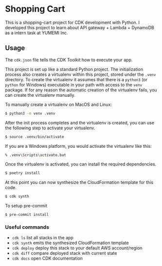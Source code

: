 
# Shopping Cart

This is a shopping-cart project for CDK development with Python.
I developed this project to learn about API gateway + Lambda + DynamoDB as a intern task at YUMEMI Inc.

## Usage
The `cdk.json` file tells the CDK Toolkit how to execute your app.

This project is set up like a standard Python project.  The initialization
process also creates a virtualenv within this project, stored under the `.venv`
directory.  To create the virtualenv it assumes that there is a `python3`
(or `python` for Windows) executable in your path with access to the `venv`
package. If for any reason the automatic creation of the virtualenv fails,
you can create the virtualenv manually.

To manually create a virtualenv on MacOS and Linux:

```sh
$ python3 -m venv .venv
```

After the init process completes and the virtualenv is created, you can use the following
step to activate your virtualenv.

```sh
$ source .venv/bin/activate
```

If you are a Windows platform, you would activate the virtualenv like this:

```sh
% .venv\Scripts\activate.bat
```

Once the virtualenv is activated, you can install the required dependencies.

```sh
$ poetry install
```

At this point you can now synthesize the CloudFormation template for this code.

```sh
$ cdk synth
```

To setup pre-commit

```sh
$ pre-commit install
```

### Useful commands

 * `cdk ls`          list all stacks in the app
 * `cdk synth`       emits the synthesized CloudFormation template
 * `cdk deploy`      deploy this stack to your default AWS account/region
 * `cdk diff`        compare deployed stack with current state
 * `cdk docs`        open CDK documentation
